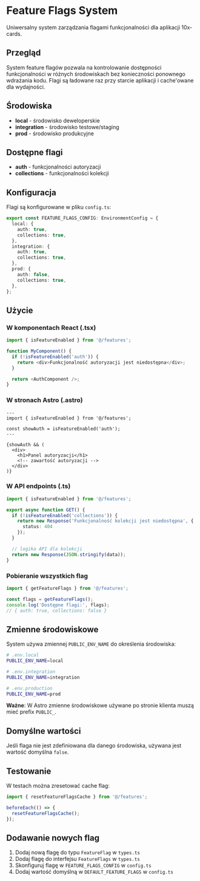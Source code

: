 # Feature Flags System

Uniwersalny system zarządzania flagami funkcjonalności dla aplikacji 10x-cards.

## Przegląd

System feature flagów pozwala na kontrolowanie dostępności funkcjonalności w różnych środowiskach bez konieczności ponownego wdrażania kodu. Flagi są ładowane raz przy starcie aplikacji i cache'owane dla wydajności.

## Środowiska

- **local** - środowisko deweloperskie
- **integration** - środowisko testowe/staging  
- **prod** - środowisko produkcyjne

## Dostępne flagi

- **auth** - funkcjonalności autoryzacji
- **collections** - funkcjonalności kolekcji

## Konfiguracja

Flagi są konfigurowane w pliku `config.ts`:

```typescript
export const FEATURE_FLAGS_CONFIG: EnvironmentConfig = {
  local: {
    auth: true,
    collections: true,
  },
  integration: {
    auth: true,
    collections: true,
  },
  prod: {
    auth: false,
    collections: true,
  },
};
```

## Użycie

### W komponentach React (.tsx)

```typescript
import { isFeatureEnabled } from '@/features';

function MyComponent() {
  if (!isFeatureEnabled('auth')) {
    return <div>Funkcjonalność autoryzacji jest niedostępna</div>;
  }

  return <AuthComponent />;
}
```

### W stronach Astro (.astro)

```astro
---
import { isFeatureEnabled } from '@/features';

const showAuth = isFeatureEnabled('auth');
---

{showAuth && (
  <div>
    <h1>Panel autoryzacji</h1>
    <!-- zawartość autoryzacji -->
  </div>
)}
```

### W API endpoints (.ts)

```typescript
import { isFeatureEnabled } from '@/features';

export async function GET() {
  if (!isFeatureEnabled('collections')) {
    return new Response('Funkcjonalność kolekcji jest niedostępna', { 
      status: 404 
    });
  }

  // logika API dla kolekcji
  return new Response(JSON.stringify(data));
}
```

### Pobieranie wszystkich flag

```typescript
import { getFeatureFlags } from '@/features';

const flags = getFeatureFlags();
console.log('Dostępne flagi:', flags);
// { auth: true, collections: false }
```

## Zmienne środowiskowe

System używa zmiennej `PUBLIC_ENV_NAME` do określenia środowiska:

```bash
# .env.local
PUBLIC_ENV_NAME=local

# .env.integration  
PUBLIC_ENV_NAME=integration

# .env.production
PUBLIC_ENV_NAME=prod
```

**Ważne**: W Astro zmienne środowiskowe używane po stronie klienta muszą mieć prefix `PUBLIC_`.

## Domyślne wartości

Jeśli flaga nie jest zdefiniowana dla danego środowiska, używana jest wartość domyślna `false`.

## Testowanie

W testach można zresetować cache flag:

```typescript
import { resetFeatureFlagsCache } from '@/features';

beforeEach(() => {
  resetFeatureFlagsCache();
});
```

## Dodawanie nowych flag

1. Dodaj nową flagę do typu `FeatureFlag` w `types.ts`
2. Dodaj flagę do interfejsu `FeatureFlags` w `types.ts`
3. Skonfiguruj flagę w `FEATURE_FLAGS_CONFIG` w `config.ts`
4. Dodaj wartość domyślną w `DEFAULT_FEATURE_FLAGS` w `config.ts`
